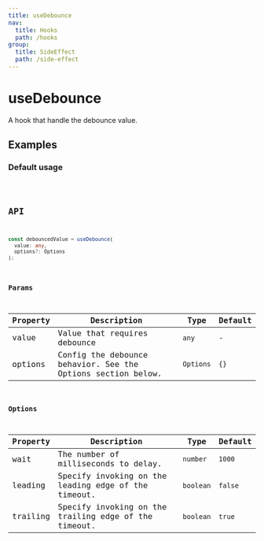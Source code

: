 ```yaml
---
title: useDebounce
nav:
  title: Hooks
  path: /hooks
group:
  title: SideEffect
  path: /side-effect
---
```


# useDebounce

<Tag lang="en-US" tags="ssr&crossPlatform"></Tag>

A hook that handle the debounce value.

## Examples

### Default usage

<code src="./demo/demo1.tsx" />

## API

```typescript
const debouncedValue = useDebounce(
  value: any,
  options?: Options
);
```

### Params

| Property | Description                                                  | Type      | Default |
|----------|--------------------------------------------------------------|-----------|---------|
| value    | Value that requires debounce                                 | `any`     | -       |
| options  | Config the debounce behavior. See the Options section below. | `Options` | `{}`    |

### Options

| Property | Description                                           | Type      | Default |
|----------|-------------------------------------------------------|-----------|---------|
| wait     | The number of milliseconds to delay.                  | `number`  | `1000`  |
| leading  | Specify invoking on the leading edge of the timeout.  | `boolean` | `false` |
| trailing | Specify invoking on the trailing edge of the timeout. | `boolean` | `true`  |
